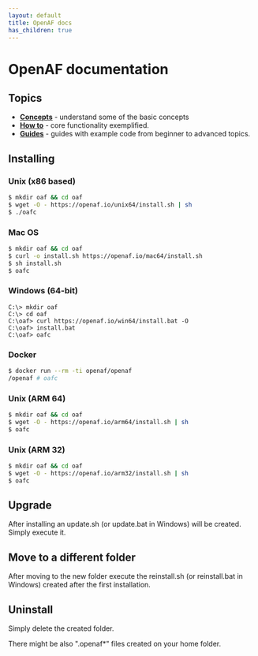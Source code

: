 ```yaml
---
layout: default
title: OpenAF docs
has_children: true
---
```


# OpenAF documentation

## Topics

* __[Concepts](docs/concepts/index.md)__ - understand some of the basic concepts
* __[How to](docs/howto/index.md)__ - core functionality exemplified.
* __[Guides](docs/guides/index.md)__ - guides with example code from beginner to advanced topics.

## Installing

### Unix (x86 based)

````bash
$ mkdir oaf && cd oaf
$ wget -O - https://openaf.io/unix64/install.sh | sh
$ ./oafc
````

### Mac OS

````bash
$ mkdir oaf && cd oaf
$ curl -o install.sh https://openaf.io/mac64/install.sh
$ sh install.sh
$ oafc
````

### Windows (64-bit)

````
C:\> mkdir oaf
C:\> cd oaf
C:\oaf> curl https://openaf.io/win64/install.bat -O
C:\oaf> install.bat
C:\oaf> oafc
````

### Docker

````bash
$ docker run --rm -ti openaf/openaf
/openaf # oafc
````

### Unix (ARM 64)

````bash
$ mkdir oaf && cd oaf
$ wget -O - https://openaf.io/arm64/install.sh | sh
$ oafc
````

### Unix (ARM 32)

````bash
$ mkdir oaf && cd oaf
$ wget -O - https://openaf.io/arm32/install.sh | sh
$ oafc
````

## Upgrade

After installing an update.sh (or update.bat in Windows) will be created. Simply execute it.

## Move to a different folder

After moving to the new folder execute the reinstall.sh (or reinstall.bat in Windows) created after the first installation.

## Uninstall

Simply delete the created folder.

There might be also ".openaf*" files created on your home folder.